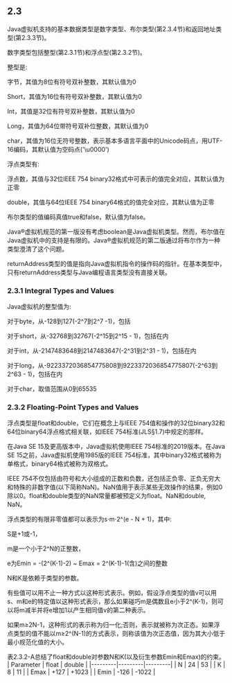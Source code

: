 ## 2.3
Java虚拟机支持的基本数据类型是数字类型、布尔类型(第2.3.4节)和返回地址类型(第2.3.3节)。

数字类型包括整型(第2.3.1节)和浮点型(第2.3.2节)。

整型是:

字节，其值为8位有符号双补整数，其默认值为0

Short，其值为16位有符号双补整数，其默认值为0

Int，其值是32位有符号双补整数，其默认值为0

Long，其值为64位带符号双补位整数，其默认值为0

char，其值为16位无符号整数，表示基本多语言平面中的Unicode码点，用UTF-16编码，其默认值为空码点('\u0000')

浮点类型有:

浮点数，其值与32位IEEE 754 binary32格式中可表示的值完全对应，其默认值为正零

double，其值与64位IEEE 754 binary64格式的值完全对应，其默认值为正零

布尔类型的值编码真值true和false，默认值为false。

Java®虚拟机规范的第一版没有考虑boolean是Java虚拟机类型。然而，布尔值在Java虚拟机中的支持是有限的。Java®虚拟机规范的第二版通过将布尔作为一种类型澄清了这个问题。

returnAddress类型的值是指向Java虚拟机指令的操作码的指针。在基本类型中，只有returnAddress类型与Java编程语言类型没有直接关联。
### 2.3.1 Integral Types and Values
Java虚拟机的整型值为:

对于byte，从-128到127(-2^7到2^7 -1)，包括

对于short，从-32768到32767(-2^15到2^15 - 1)，包括在内

对于int，从-2147483648到2147483647(-2^31到2^31 - 1)，包括在内

对于long，从-9223372036854775808到9223372036854775807(-2^63到2^63 - 1)，包括在内

对于char，取值范围从0到65535

### 2.3.2 Floating-Point Types and Values

浮点类型是float和double，它们在概念上与IEEE 754值和操作的32位binary32和64位binary64浮点格式相关联，如IEEE 754标准(JLS§1.7)中规定的那样。

在Java SE 15及更高版本中，Java虚拟机使用IEEE 754标准的2019版本。在Java SE 15之前，Java虚拟机使用1985版的IEEE 754标准，其中binary32格式被称为单格式，binary64格式被称为双格式。

IEEE 754不仅包括由符号和大小组成的正数和负数，还包括正负零、正负无穷大和特殊的非数字值(以下简称NaN)。NaN值用于表示某些无效操作的结果，例如0除以0。float和double类型的NaN常量都被预定义为float。NaN和double, NaN。

浮点类型的有限非零值都可以表示为s⋅m⋅2^(e - N + 1)，其中:

S是+1或-1，

m是一个小于2^N的正整数，

e为Emin = -(2^(K-1)-2) ~ Emax = 2^(K-1)-1(含)之间的整数

N和K是依赖于类型的参数。

有些值可以用不止一种方式以这种形式表示。例如，假设浮点类型的值v可以用s、m和e的特定值以这种形式表示，那么如果碰巧m是偶数且e小于2^(K-1)，则可以将m减半并将e增加1以产生相同值v的第二种表示。

如果m≥2N-1，这种形式的表示称为归一化;否则，表示就被称为次正态。如果浮点类型的值不能以m≥2^(N-1)的方式表示，则称该值为次正态值，因为其大小低于最小规范化值的大小。

表2.3.2-A总结了float和double对参数N和K(以及衍生参数Emin和Emax)的约束。
| Parameter | float | double |
|---------|---------|---------|
| N | 24 | 53 |
| K | 8 | 11 |
| Emax | +127 | +1023 |
| Emin | -126 | -1022 |

